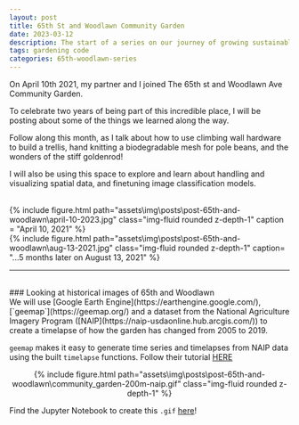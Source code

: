 ```yaml
---
layout: post
title: 65th St and Woodlawn Community Garden
date: 2023-03-12
description: The start of a series on our journey of growing sustainably in a 10x10 plot
tags: gardening code
categories: 65th-woodlawn-series
---
```


On April 10th 2021, my partner and I joined The 65th st and Woodlawn Ave Community Garden.

To celebrate two years of being part of this incredible place, I will be posting about some of the things we learned along the way.

Follow along this month, as I talk about how to use climbing wall hardware to build a trellis, hand knitting a biodegradable mesh for pole beans, and the wonders of the stiff goldenrod!

I will also be using this space to explore and learn about handling and visualizing spatial data, and finetuning image classification models.

<br>

<div class="row mt-3">
    <div class="col-sm mt-3 mt-md-0">
        {% include figure.html path="assets\img\posts\post-65th-and-woodlawn\april-10-2023.jpg" class="img-fluid rounded z-depth-1" caption = "April 10, 2021" %}
    </div>
    <div class="col-sm mt-3 mt-md-0">
        {% include figure.html path="assets\img\posts\post-65th-and-woodlawn\aug-13-2021.jpg" class="img-fluid rounded z-depth-1" caption= "...5 months later on August 13, 2021" %}
    </div>
</div>

<hr>
<br>
### Looking at historical images of 65th and Woodlawn

<br>
We will use [Google Earth Engine](https://earthengine.google.com/), [`geemap`](https://geemap.org/) and a dataset from the National Agriculture Imagery Program ([NAIP](https://naip-usdaonline.hub.arcgis.com/)) to create a timelapse of how the garden has changed from 2005 to 2019.

`geemap` makes it easy to generate time series and timelapses from NAIP data using the built `timelapse` functions. Follow their tutorial [HERE](https://geemap.org/notebooks/90_naip_timelapse/)

<div align="center">
 {% include figure.html path="assets\img\posts\post-65th-and-woodlawn\community_garden-200m-naip.gif" class="img-fluid rounded z-depth-1" %}
</div>

Find the Jupyter Notebook to create this `.gif` [here](https://github.com/mjms/65th-woodlawn/blob/main/make_timelapse/make_timelapse.ipynb)!
